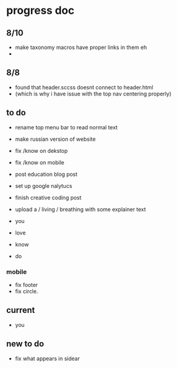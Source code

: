 # progress doc

## 8/10

- make taxonomy macros have proper links in them eh
- 


## 8/8
- found that header.sccss doesnt connect to header.html
- (which is why i have issue with the top nav centering properly)

## to do


- rename top menu bar to read normal text
- make russian version of website
- fix /know on dekstop
- fix /know on mobile
- post education blog post
- set up google nalytucs
- finish creative coding post
- upload a / living / breathing with some explainer text


- you
- love

- know
- do

### mobile

- fix footer
- fix circle.

## current

- you

## new to do

- fix what appears in sidear
